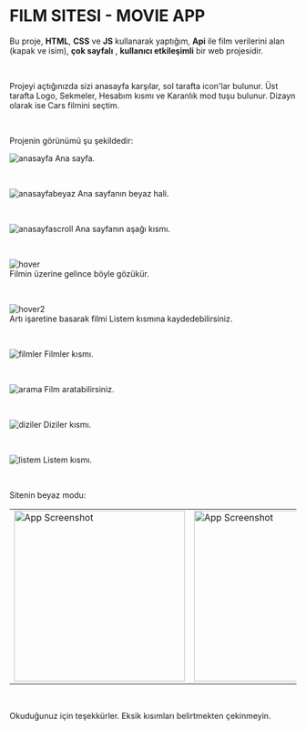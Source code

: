 # FILM SITESI - MOVIE APP

Bu proje, **HTML**, **CSS** ve **JS** kullanarak yaptığım, **Api** ile film verilerini alan (kapak ve isim), **çok sayfalı** , **kullanıcı etkileşimli** bir web projesidir.

<br>

Projeyi açtığınızda sizi anasayfa karşılar, sol tarafta icon'lar bulunur. Üst tarafta Logo, Sekmeler, Hesabım kısmı ve Karanlık mod tuşu bulunur. Dizayn olarak ise Cars filmini seçtim.

<br>

Projenin görünümü şu şekildedir:






![anasayfa](https://github.com/user-attachments/assets/b1766a17-f2f1-4f19-8041-d5bbc66bb4f6)
Ana sayfa.

<br>

![anasayfabeyaz](https://github.com/user-attachments/assets/c0b3b9eb-31f5-469e-bb1e-9325bf3743f6)
Ana sayfanın beyaz hali.

<br>

![anasayfascroll](https://github.com/user-attachments/assets/df80acf4-8dfe-400d-81b6-20246ea01313)
Ana sayfanın aşağı kısmı.

<br>

![hover](https://github.com/user-attachments/assets/723137dc-d7c3-4d58-8e7e-d1667c27d46b)    
Filmin üzerine gelince böyle gözükür.

<br>

![hover2](https://github.com/user-attachments/assets/ec63e059-8c95-4062-8ff6-6e2b9b2fd196)    
Artı işaretine basarak filmi Listem kısmına kaydedebilirsiniz.

<br>

![filmler](https://github.com/user-attachments/assets/3d5ef6f5-90ad-4b87-bc90-8d58ddf14759)
Filmler kısmı.

<br>

![arama](https://github.com/user-attachments/assets/62be1b46-e52a-478f-8ef8-eb88d03cfb8f)
Film aratabilirsiniz.

<br>

![diziler](https://github.com/user-attachments/assets/d2b6ae2e-e9af-4b36-b914-03d5ca6c0cd7)
Diziler kısmı.

<br>

![listem](https://github.com/user-attachments/assets/00fd0dcd-5b0b-425a-b6fb-3658878cb096)
Listem kısmı.

<br>

Sitenin beyaz modu:
<table>
  <tr>
    <td>
      <img src="https://github.com/user-attachments/assets/c0b3b9eb-31f5-469e-bb1e-9325bf3743f6" alt="App Screenshot" width="300">
    </td>
    <td>
       <img src="https://github.com/user-attachments/assets/e4f8c169-2822-44c6-b357-980d9cdcbdf7" alt="App Screenshot" width="300">
    </td>
    <td>
       <img src="https://github.com/user-attachments/assets/47eb3d14-3db5-466b-b0d0-5472fe8c3dcb" alt="App Screenshot" width="300">
    </td>
    <td>
       <img src="https://github.com/user-attachments/assets/066b430b-5837-4d6d-b10e-ecc059103900" alt="App Screenshot" width="300">
    </td>
    <td>
       <img src="https://github.com/user-attachments/assets/9660c67a-2443-43b6-ab1b-8ca22cf66fb6" alt="App Screenshot" width="300">
    </td>
    <td>
       <img src="https://github.com/user-attachments/assets/1d3d6aae-b59a-4fde-8048-55036cd5765c" alt="App Screenshot" width="300">
    </td>
  </tr>
</table>

<br>

Okuduğunuz için teşekkürler. Eksik kısımları belirtmekten çekinmeyin.
